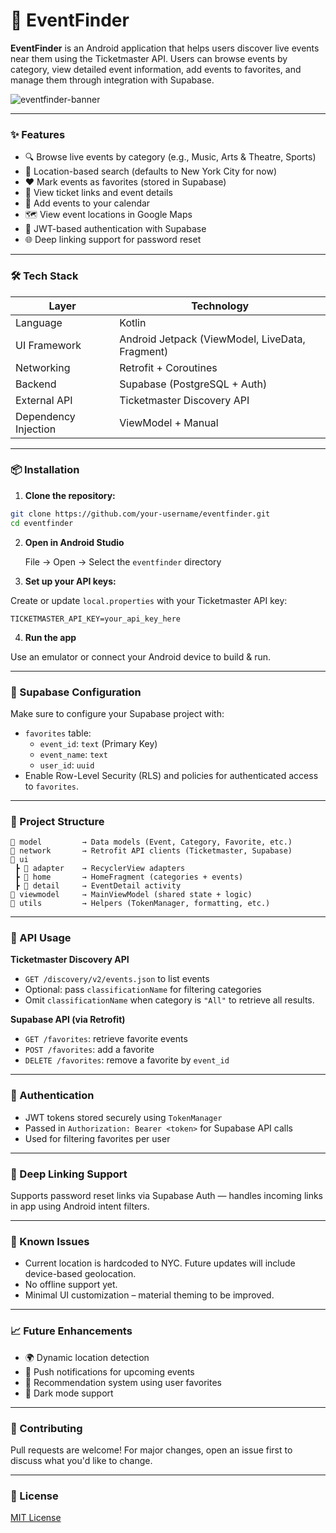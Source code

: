 
# 📱 EventFinder

**EventFinder** is an Android application that helps users discover live events near them using the Ticketmaster API. Users can browse events by category, view detailed event information, add events to favorites, and manage them through integration with Supabase.

![eventfinder-banner](https://your-image-url-if-any.png)

---

### ✨ Features

- 🔍 Browse live events by category (e.g., Music, Arts & Theatre, Sports)
- 📍 Location-based search (defaults to New York City for now)
- ❤️ Mark events as favorites (stored in Supabase)
- 🔗 View ticket links and event details
- 📅 Add events to your calendar
- 🗺️ View event locations in Google Maps
- 🔐 JWT-based authentication with Supabase
- 🌐 Deep linking support for password reset

---

### 🛠️ Tech Stack

| Layer         | Technology                      |
|--------------|----------------------------------|
| Language      | Kotlin                          |
| UI Framework  | Android Jetpack (ViewModel, LiveData, Fragment) |
| Networking    | Retrofit + Coroutines           |
| Backend       | Supabase (PostgreSQL + Auth)    |
| External API  | Ticketmaster Discovery API      |
| Dependency Injection | ViewModel + Manual        |

---

### 📦 Installation

1. **Clone the repository:**

```bash
git clone https://github.com/your-username/eventfinder.git
cd eventfinder
```

2. **Open in Android Studio**

   File → Open → Select the `eventfinder` directory

3. **Set up your API keys:**

Create or update `local.properties` with your Ticketmaster API key:

```properties
TICKETMASTER_API_KEY=your_api_key_here
```

4. **Run the app**

Use an emulator or connect your Android device to build & run.

---

### 🔑 Supabase Configuration

Make sure to configure your Supabase project with:

- `favorites` table:
  - `event_id`: `text` (Primary Key)
  - `event_name`: `text`
  - `user_id`: `uuid`
- Enable Row-Level Security (RLS) and policies for authenticated access to `favorites`.

---

### 📂 Project Structure

```
📁 model         → Data models (Event, Category, Favorite, etc.)
📁 network       → Retrofit API clients (Ticketmaster, Supabase)
📁 ui
 ┣ 📁 adapter    → RecyclerView adapters
 ┣ 📁 home       → HomeFragment (categories + events)
 ┣ 📁 detail     → EventDetail activity
📁 viewmodel     → MainViewModel (shared state + logic)
📁 utils         → Helpers (TokenManager, formatting, etc.)
```

---

### 🚀 API Usage

**Ticketmaster Discovery API**  
- `GET /discovery/v2/events.json` to list events  
- Optional: pass `classificationName` for filtering categories  
- Omit `classificationName` when category is `"All"` to retrieve all results.

**Supabase API (via Retrofit)**  
- `GET /favorites`: retrieve favorite events  
- `POST /favorites`: add a favorite  
- `DELETE /favorites`: remove a favorite by `event_id`  

---

### 🔐 Authentication

- JWT tokens stored securely using `TokenManager`
- Passed in `Authorization: Bearer <token>` for Supabase API calls
- Used for filtering favorites per user

---

### 📅 Deep Linking Support

Supports password reset links via Supabase Auth — handles incoming links in app using Android intent filters.

---

### 🐞 Known Issues

- Current location is hardcoded to NYC. Future updates will include device-based geolocation.
- No offline support yet.
- Minimal UI customization – material theming to be improved.

---

### 📈 Future Enhancements

- 🌍 Dynamic location detection
- 🔔 Push notifications for upcoming events
- 🧠 Recommendation system using user favorites
- 🎨 Dark mode support

---

### 🙌 Contributing

Pull requests are welcome! For major changes, open an issue first to discuss what you'd like to change.

---

### 📄 License

[MIT License](LICENSE)

